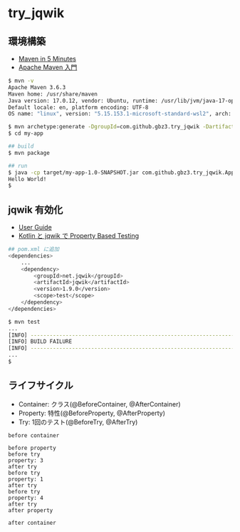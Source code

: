 # try_jqwik

## 環境構築

- [Maven in 5 Minutes](https://maven.apache.org/guides/getting-started/maven-in-five-minutes.html)
- [Apache Maven 入門](https://zenn.dev/caunus/books/apache-maven-introduction)

```bash
$ mvn -v
Apache Maven 3.6.3
Maven home: /usr/share/maven
Java version: 17.0.12, vendor: Ubuntu, runtime: /usr/lib/jvm/java-17-openjdk-arm64
Default locale: en, platform encoding: UTF-8
OS name: "linux", version: "5.15.153.1-microsoft-standard-wsl2", arch: "aarch64", family: "unix"

$ mvn archetype:generate -DgroupId=com.github.gbz3.try_jqwik -DartifactId=my-app -DarchetypeArtifactId=maven-archetype-quickstart -DarchetypeVersion=1.5 -DinteractiveMode=false
$ cd my-app

## build
$ mvn package

## run
$ java -cp target/my-app-1.0-SNAPSHOT.jar com.github.gbz3.try_jqwik.App
Hello World!
$
```

## jqwik 有効化

- [User Guide](https://jqwik.net/docs/current/user-guide.html)
- [Kotlin と jqwik で Property Based Testing](https://zenn.dev/msksgm/articles/20221007-kotlin-property-based-testing-with-jqwik)

```bash
## pom.xml に追加
<dependencies>
    ...
    <dependency>
        <groupId>net.jqwik</groupId>
        <artifactId>jqwik</artifactId>
        <version>1.9.0</version>
        <scope>test</scope>
    </dependency>
</dependencies>
```

```bash
$ mvn test
...
[INFO] ------------------------------------------------------------------------
[INFO] BUILD FAILURE
[INFO] ------------------------------------------------------------------------
...
$ 
```

## ライフサイクル

- Container: クラス(@BeforeContainer, @AfterContainer)
- Property: 特性(@BeforeProperty, @AfterProperty)
- Try: 1回のテスト(@BeforeTry, @AfterTry)

```shell
before container

before property
before try
property: 3
after try
before try
property: 1
after try
before try
property: 4
after try
after property

after container
```
